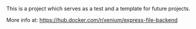 This is a project which serves as a test and a template for future projects.


More info at: https://hub.docker.com/r/xenium/express-file-backend
